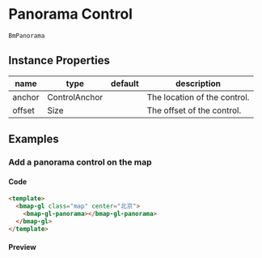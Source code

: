 # Panorama Control

`BmPanorama`

## Instance Properties

|name|type|default|description|
|------|-----|-----|----|
|anchor|ControlAnchor||The location of the control.|
|offset|Size||The offset of the control.|

## Examples

### Add a panorama control on the map

#### Code

```html
<template>
  <bmap-gl class="map" center="北京">
    <bmap-gl-panorama></bmap-gl-panorama>
  </bmap-gl>
</template>
```

#### Preview
<doc-preview>
  <bmap-gl class="map" center="北京">
    <bmap-gl-panorama></bmap-gl-panorama>
  </bmap-gl>
</doc-preview>